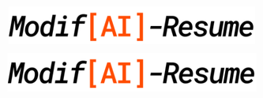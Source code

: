<p align="center">
    <picture>
        <source media="(prefers-color-scheme: dark)" srcset="./assets/dark.png" width="500">
        <img alt="Text changing depending on mode. Light: 'So light!' Dark: 'So dark!'" src="./assets/light.png" width="500">
    </picture>
</p>

<picture>
  <source media="(prefers-color-scheme: dark)" srcset="/assets/dark.png">
  <source media="(prefers-color-scheme: light)" srcset="./assets/light.png">
  <img alt="." src="./assets/light.png">
</picture>
